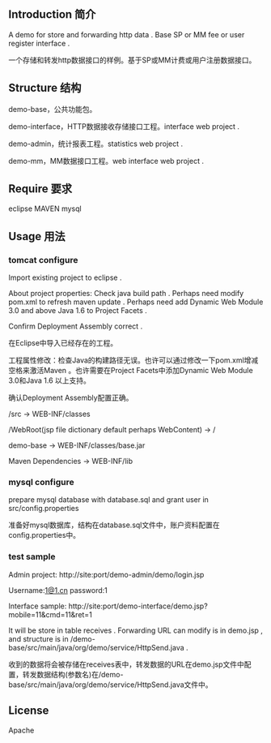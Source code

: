 ## Introduction 简介
A demo for store and forwarding http data . Base SP or MM fee or user register interface .

一个存储和转发http数据接口的样例。基于SP或MM计费或用户注册数据接口。

## Structure 结构
demo-base，公共功能包。

demo-interface，HTTP数据接收存储接口工程。interface web project .

demo-admin，统计报表工程。statistics web project .

demo-mm，MM数据接口工程。web interface web project .

## Require 要求
eclipse
MAVEN
mysql

## Usage 用法
### tomcat configure 
Import existing project to eclipse .

About project properties: Check java build path . Perhaps need modify pom.xml to refresh maven update . Perhaps need add Dynamic Web Module 3.0 and above Java 1.6 to Project Facets . 

Confirm Deployment Assembly correct . 

在Eclipse中导入已经存在的工程。

工程属性修改：检查Java的构建路径无误。也许可以通过修改一下pom.xml增减空格来激活Maven 。也许需要在Project Facets中添加Dynamic Web Module 3.0和Java 1.6 以上支持。

确认Deployment Assembly配置正确。

/src -> WEB-INF/classes

/WebRoot(jsp file dictionary default perhaps WebContent) -> /

demo-base -> WEB-INF/classes/base.jar

Maven Dependencies -> WEB-INF/lib

### mysql configure

prepare mysql database with database.sql and grant user in src/config.properties 

准备好mysql数据库，结构在database.sql文件中，账户资料配置在config.properties中。

### test sample

Admin project:
http://site:port/demo-admin/demo/login.jsp

Username:1@1.cn
password:1

Interface sample:
http://site:port/demo-interface/demo.jsp?mobile=11&cmd=11&ret=1

It will be store in table receives . Forwarding URL can modify is in demo.jsp , and structure is in /demo-base/src/main/java/org/demo/service/HttpSend.java .

收到的数据将会被存储在receives表中，转发数据的URL在demo.jsp文件中配置，转发数据结构(参数名)在/demo-base/src/main/java/org/demo/service/HttpSend.java文件中。

## License
Apache